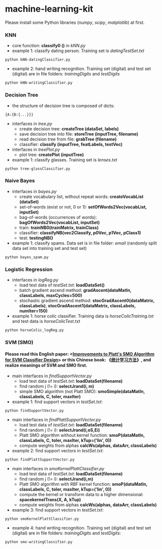 # machine-learning-kit
Please install some Python libraries (*numpy*, *scipy*, *matplotlib*) at first.
### KNN
  - core function: **classify0 ()** in *kNN.py*
  - example 1: classify dating person. Training set is *datingTestSet.txt*
```
python kNN-datingClassifier.py
```
  - example 2: hand writing recognition. Training set (digital) and test set (digital) are in file folders: *trainingDigits* and *testDigits*
```
python kNN-writingClassifier.py
```
### Decision Tree
  - the structure of decision tree is composed of dicts:
  ```
  {A:{B:{...}}}
  ```
  - interfaces in *tree.py*
    - create decision tree: **createTree (dataSet, labels)**
    - save decision tree into file: **storeTree (inputTree, filename)**
    - read decision tree from file: **grabTree (filename)**
    - classifier: **classify (inputTree, featLabels, testVec)**
  - interfaces in *treePlot.py*
    - plot tree: **createPlot (inputTree)**
  - example 1: classify glasses. Training set is *lenses.txt*
```
python tree-glassClassifier.py
```
### Naive Bayes
  - interfaces in *bayes.py*
    - create vocabulary list, without repeat words: **createVocabList (dataSet)**
    - set-of-words (exist or not, 0 or 1): **setOfWords2Vec(vocabList, inputSet)**
    - bag-of-words (occurrences of words): **bagOfWords2Vec(vocabList, inputSet)**
    - train: **trainNB0(trainMatrix, trainClass)**
    - classifier: **classifyNB(vec2Classify, p0Vec, p1Vec, pClass1)**
    - test: **testingNB()**
  - example 1: classify spams. Data set is in file folder: *email* (randomly split data set into training set and test set)
```
python bayes_spam.py
```
### Logistic Regression
  - interfaces in *logReg.py*
    - load test data of *testSet.txt*: **loadDataSet()**
    - batch gradient ascend method: **gradAscent(dataMatIn, classLabels, maxCycles=500)**
    - stochastic gradient ascend method: **stocGradAscent0(dataMatrix, classLabels)**, **stocGradAscent1(dataMatrix, classLabels, numIter=150)**
  - example 1: horse colic classifier. Training data is *horseColicTraining.txt* and test data is *horseColicTest.txt*
```
python horseColic_logReg.py
```
### SVM (SMO)
#### Please read this English paper: <[Improvements to Platt's SMO Algorithm for SVM Classifier Design](http://www.mitpressjournals.org/doi/abs/10.1162/089976601300014493#.V8a65_l95aQ)> or this Chinese book: 《[统计学习方法](https://book.douban.com/subject/10590856/)》, and realize meanings of SVM and SMO first.
  - main interfaces in *findSupportVector.py*
    - load test data of *testSet.txt*: **loadDataSet(filename)**
    - find random j (!= i): **selectJrand(i, m)**
    - simple SMO algorithm (not Platt SMO): **smoSimple(dataMatIn, classLabels, C, toler, maxIter)**
  - example 1: find support vectors in *testSet.txt*:
```
python findSupportVector.py
```
  - main interfaces in *findPlattSupportVector.py*
    - load test data of *testSet.txt*: **loadDataSet(filename)**
    - find random j (!= i): **selectJrand(i,oS,Ei)**
    - Platt SMO algorithm without kernel function: **smoP(dataMatIn, classLabels, C, toler, maxIter, kTup=('lin', 0))**
    - compute weights from alphas **calcWs(alphas, dataArr, classLabels)**
  - example 2: find support vectors in *testSet.txt*:
```
python findPlattSupportVector.py
```
  - main interfaces in *smoKernelPlattClassifier.py*
    - load test data of *testSet.txt*: **loadDataSet(filename)**
    - find random j (!= i): **selectJrand(i,m)**
    - Platt SMO algorithm with RBF kernel function: **smoP(dataMatIn, classLabels, C, toler, maxIter, kTup=('lin', 0))**
    - compute the kernel or transform data to a higher dimensional: **spacekernelTrans(X, A, kTup)**
    - compute weights from alphas **calcWs(alphas, dataArr, classLabels)**
  - example 3: find support vectors in *testSet.txt*:
```
python smoKernelPlattClassifier.py
```
  - example 4: hand writing recognition. Training set (digital) and test set (digital) are in file folders: *trainingDigits* and *testDigits*:
```
python smo-writingClassifier.py
```
